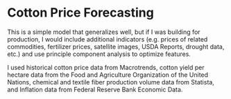 # Cotton Price Forecasting
This is a simple model that generalizes well, but if I was building for production, I would include additional indicators (e.g. prices of related commodities, fertilizer prices, satellite images, USDA Reports, drought data, etc.) and use principle component analysis to optimize features.

I used historical cotton price data from Macrotrends, cotton yield per hectare data from the Food and Agriculture Organization of the United Nations, chemical and textile fiber production volume data from Statista, and Inflation data from Federal Reserve Bank Economic Data.
